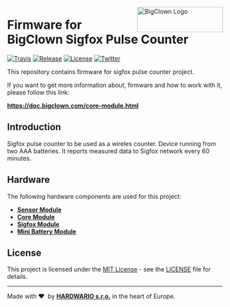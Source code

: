 <a href="https://www.bigclown.com/"><img src="https://bigclown.sirv.com/logo.png" width="200" height="59" alt="BigClown Logo" align="right"></a>

# Firmware for BigClown Sigfox Pulse Counter

[![Travis](https://img.shields.io/travis/bigclownlabs/bcf-sigfox-pulse-counter/master.svg)](https://travis-ci.org/bigclownlabs/bcf-sigfox-pulse-counter)
[![Release](https://img.shields.io/github/release/bigclownlabs/bcf-sigfox-pulse-counter.svg)](https://github.com/bigclownlabs/bcf-sigfox-pulse-counter/releases)
[![License](https://img.shields.io/github/license/bigclownlabs/bc-bcf-sigfox-pulse-counter.svg)](https://github.com/bigclownlabs/bcf-sigfox-pulse-counter/blob/master/LICENSE)
[![Twitter](https://img.shields.io/twitter/follow/BigClownLabs.svg?style=social&label=Follow)](https://twitter.com/BigClownLabs)

This repository contains firmware for sigfox pulse counter project.

If you want to get more information about, firmware and how to work with it, please follow this link:

**https://doc.bigclown.com/core-module.html**

## Introduction

Sigfox pulse counter to be used as a wireles counter. Device running from two AAA batteries. It reports measured data to Sigfox network every 60 minutes.

## Hardware

The following hardware components are used for this project:

* **[Sensor Module](https://shop.bigclown.com/products/sensor-module)**
* **[Core Module](https://shop.bigclown.com/products/core-module)**
* **[Sigfox Module](https://shop.bigclown.com/products/sigfox-module)**
* **[Mini Battery Module](https://shop.bigclown.com/products/mini-battery-module)**

## License

This project is licensed under the [MIT License](https://opensource.org/licenses/MIT/) - see the [LICENSE](LICENSE) file for details.

---

Made with &#x2764;&nbsp; by [**HARDWARIO s.r.o.**](https://www.hardwario.com/) in the heart of Europe.
